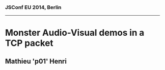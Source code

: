 ### JSConf EU 2014, Berlin
---

# Monster Audio-Visual demos in a TCP packet
## Mathieu 'p01' Henri

